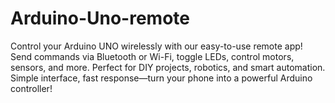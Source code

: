 # Arduino-Uno-remote
Control your Arduino UNO wirelessly with our easy-to-use remote app! Send commands via Bluetooth or Wi-Fi, toggle LEDs, control motors, sensors, and more. Perfect for DIY projects, robotics, and smart automation. Simple interface, fast response—turn your phone into a powerful Arduino controller!
